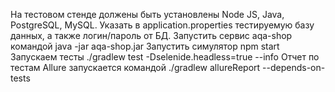 На тестовом стенде должены быть установлены Node JS, Java, PostgreSQL, MySQL.
Указать в application.properties тестируемую базу данных, а также логин/пароль от БД.
Запустить сервис aqa-shop командой java -jar aqa-shop.jar
Запустить симулятор npm start
Запускаем тесты ./gradlew test -Dselenide.headless=true --info
Отчет по тестам Allure запускается командой ./gradlew allureReport --depends-on-tests
